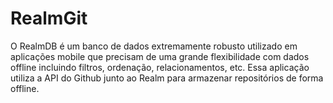 # RealmGit
O RealmDB é um banco de dados extremamente robusto utilizado em aplicações mobile que precisam de uma grande flexibilidade com dados offline incluindo filtros, ordenação, relacionamentos, etc.  Essa aplicação utiliza a API do Github junto ao Realm para armazenar repositórios de forma offline.
